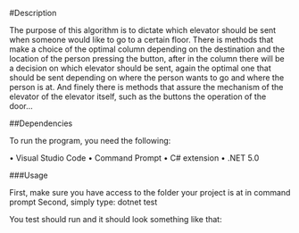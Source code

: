 #Description

The purpose of this algorithm is to dictate which elevator should be sent when someone would like to go to a certain floor. There is methods that make a choice of the optimal column depending on the destination and the location of the person pressing the button, after in the column there will be a decision on which elevator should be sent, again the optimal one that should be sent depending on where the person wants to go and where the person is at. And finely there is methods that assure the mechanism of the elevator of the elevator itself, such as the buttons the operation of the door…

##Dependencies

To run the program, you need the following:

•	Visual Studio Code
•	Command Prompt
•	C# extension
•	.NET 5.0



###Usage


First, make sure you have access to the folder your project is at in command prompt
Second, simply type: dotnet test 


You test should run and it should look something like that:

 

